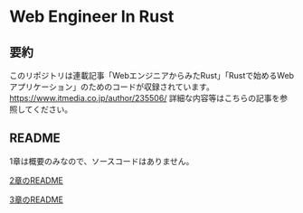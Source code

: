 # Web Engineer In Rust
## 要約
このリポジトリは連載記事「WebエンジニアからみたRust」「Rustで始めるWebアプリケーション」のためのコードが収録されています。
https://www.itmedia.co.jp/author/235506/
詳細な内容等はこちらの記事を参照してください。


## README
1章は概要のみなので、ソースコードはありません。

[2章のREADME](./chapter2/README.md)

[3章のREADME](./chapter3/README.md)
